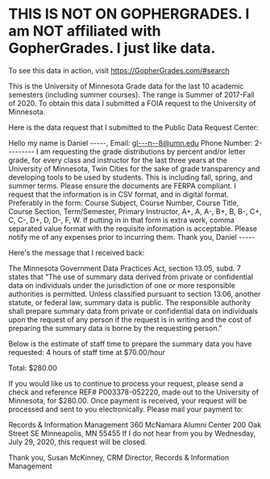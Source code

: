 # THIS IS NOT ON GOPHERGRADES. I am NOT affiliated with GopherGrades. I just like data.

To see this data in action, visit https://GopherGrades.com/#search

This is the University of Minnesota Grade data for the last 10 academic semesters (including summer courses). The range is Summer of 2017-Fall of 2020. To obtain this data I submitted a FOIA request to the University of Minnesota.

Here is the data request that I submitted to the Public Data Request Center:

Hello my name is Daniel -----, Email: gl---n--8@umn.edu Phone Number: 2--------- I am requesting the grade distributions by percent and/or letter grade, for every class and instructor for the last three years at the University of Minnesota, Twin Cities for the sake of grade transparency and developing tools to be used by students. This is including fall, spring, and summer terms. Please ensure the documents are FERPA compliant. I request that the information is in CSV format, and in digital format. Preferably in the form: Course Subject, Course Number, Course Title, Course Section, Term/Semester, Primary Instructor, A+, A, A-, B+, B, B-, C+, C, C-, D+, D, D-, F, W. If putting in in that form is extra work, comma separated value format with the requisite information is acceptable. Please notify me of any expenses prior to incurring them. Thank you, Daniel -----

Here's the message that I received back:

The Minnesota Government Data Practices Act, section 13.05, subd. 7 states that “The use of summary data derived from private or confidential data on individuals under the jurisdiction of one or more responsible authorities is permitted. Unless classified pursuant to section 13.06, another statute, or federal law, summary data is public. The responsible authority shall prepare summary data from private or confidential data on individuals upon the request of any person if the request is in writing and the cost of preparing the summary data is borne by the requesting person.”

Below is the estimate of staff time to prepare the summary data you have requested: 4 hours of staff time at $70.00/hour

Total: $280.00

If you would like us to continue to process your request, please send a check and reference REF# P003378-052220, made out to the University of Minnesota, for $280.00. Once payment is received, your request will be processed and sent to you electronically. Please mail your payment to:

Records & Information Management
360 McNamara Alumni Center
200 Oak Street SE
Minneapolis, MN 55455
If I do not hear from you by Wednesday, July 29, 2020, this request will be closed.

Thank you,
Susan McKinney, CRM
Director, Records & Information Management
